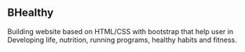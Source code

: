 ## BHealthy 
Building website based on HTML/CSS with bootstrap that help user in Developing life, nutrition, running programs, healthy habits and fitness.
